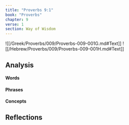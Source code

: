 ```yaml
---
title: "Proverbs 9:1"
book: "Proverbs"
chapter: 9
verse: 1
section: Way of Wisdom
---
```

![[/Greek/Proverbs/009/Proverbs-009-001G.md#Text]]
![[/Hebrew/Proverbs/009/Proverbs-009-001H.md#Text]]

## Analysis

#### Words

#### Phrases

#### Concepts

## Reflections
